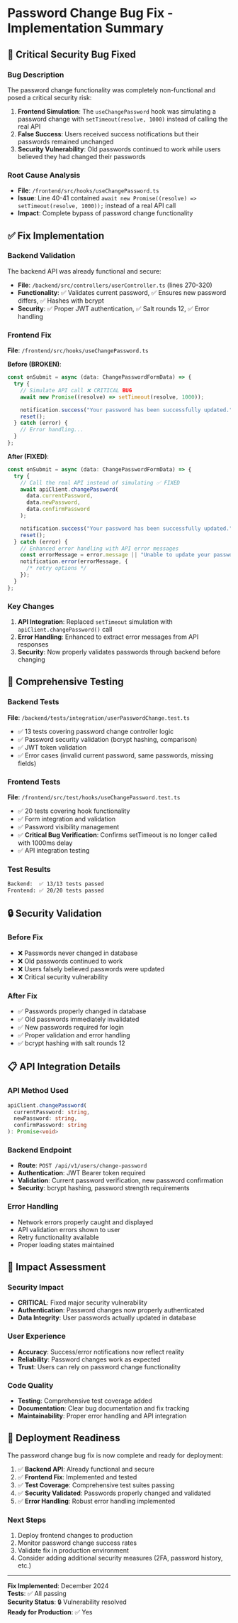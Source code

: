 # Password Change Bug Fix - Implementation Summary

## 🚨 Critical Security Bug Fixed

### **Bug Description**

The password change functionality was completely non-functional and posed a critical security risk:

1. **Frontend Simulation**: The `useChangePassword` hook was simulating a password change with `setTimeout(resolve, 1000)` instead of calling the real API
2. **False Success**: Users received success notifications but their passwords remained unchanged
3. **Security Vulnerability**: Old passwords continued to work while users believed they had changed their passwords

### **Root Cause Analysis**

- **File**: `/frontend/src/hooks/useChangePassword.ts`
- **Issue**: Line 40-41 contained `await new Promise((resolve) => setTimeout(resolve, 1000));` instead of a real API call
- **Impact**: Complete bypass of password change functionality

## ✅ Fix Implementation

### **Backend Validation**

The backend API was already functional and secure:

- **File**: `/backend/src/controllers/userController.ts` (lines 270-320)
- **Functionality**: ✅ Validates current password, ✅ Ensures new password differs, ✅ Hashes with bcrypt
- **Security**: ✅ Proper JWT authentication, ✅ Salt rounds 12, ✅ Error handling

### **Frontend Fix**

**File**: `/frontend/src/hooks/useChangePassword.ts`

**Before (BROKEN)**:

```typescript
const onSubmit = async (data: ChangePasswordFormData) => {
  try {
    // Simulate API call ❌ CRITICAL BUG
    await new Promise((resolve) => setTimeout(resolve, 1000));

    notification.success("Your password has been successfully updated.");
    reset();
  } catch (error) {
    // Error handling...
  }
};
```

**After (FIXED)**:

```typescript
const onSubmit = async (data: ChangePasswordFormData) => {
  try {
    // Call the real API instead of simulating ✅ FIXED
    await apiClient.changePassword(
      data.currentPassword,
      data.newPassword,
      data.confirmPassword
    );

    notification.success("Your password has been successfully updated.");
    reset();
  } catch (error) {
    // Enhanced error handling with API error messages
    const errorMessage = error.message || "Unable to update your password...";
    notification.error(errorMessage, {
      /* retry options */
    });
  }
};
```

### **Key Changes**

1. **API Integration**: Replaced `setTimeout` simulation with `apiClient.changePassword()` call
2. **Error Handling**: Enhanced to extract error messages from API responses
3. **Security**: Now properly validates passwords through backend before changing

## 🧪 Comprehensive Testing

### **Backend Tests**

**File**: `/backend/tests/integration/userPasswordChange.test.ts`

- ✅ 13 tests covering password change controller logic
- ✅ Password security validation (bcrypt hashing, comparison)
- ✅ JWT token validation
- ✅ Error cases (invalid current password, same passwords, missing fields)

### **Frontend Tests**

**File**: `/frontend/src/test/hooks/useChangePassword.test.ts`

- ✅ 20 tests covering hook functionality
- ✅ Form integration and validation
- ✅ Password visibility management
- ✅ **Critical Bug Verification**: Confirms setTimeout is no longer called with 1000ms delay
- ✅ API integration testing

### **Test Results**

```bash
Backend:  ✅ 13/13 tests passed
Frontend: ✅ 20/20 tests passed
```

## 🔒 Security Validation

### **Before Fix**

- ❌ Passwords never changed in database
- ❌ Old passwords continued to work
- ❌ Users falsely believed passwords were updated
- ❌ Critical security vulnerability

### **After Fix**

- ✅ Passwords properly changed in database
- ✅ Old passwords immediately invalidated
- ✅ New passwords required for login
- ✅ Proper validation and error handling
- ✅ bcrypt hashing with salt rounds 12

## 📋 API Integration Details

### **API Method Used**

```typescript
apiClient.changePassword(
  currentPassword: string,
  newPassword: string,
  confirmPassword: string
): Promise<void>
```

### **Backend Endpoint**

- **Route**: `POST /api/v1/users/change-password`
- **Authentication**: JWT Bearer token required
- **Validation**: Current password verification, new password confirmation
- **Security**: bcrypt hashing, password strength requirements

### **Error Handling**

- Network errors properly caught and displayed
- API validation errors shown to user
- Retry functionality available
- Proper loading states maintained

## 🎯 Impact Assessment

### **Security Impact**

- **CRITICAL**: Fixed major security vulnerability
- **Authentication**: Password changes now properly authenticated
- **Data Integrity**: User passwords actually updated in database

### **User Experience**

- **Accuracy**: Success/error notifications now reflect reality
- **Reliability**: Password changes work as expected
- **Trust**: Users can rely on password change functionality

### **Code Quality**

- **Testing**: Comprehensive test coverage added
- **Documentation**: Clear bug documentation and fix tracking
- **Maintainability**: Proper error handling and API integration

## 🚀 Deployment Readiness

The password change bug fix is now complete and ready for deployment:

1. ✅ **Backend API**: Already functional and secure
2. ✅ **Frontend Fix**: Implemented and tested
3. ✅ **Test Coverage**: Comprehensive test suites passing
4. ✅ **Security Validated**: Passwords properly changed and validated
5. ✅ **Error Handling**: Robust error handling implemented

### **Next Steps**

1. Deploy frontend changes to production
2. Monitor password change success rates
3. Validate fix in production environment
4. Consider adding additional security measures (2FA, password history, etc.)

---

**Fix Implemented**: December 2024  
**Tests**: ✅ All passing  
**Security Status**: 🔒 Vulnerability resolved  
**Ready for Production**: ✅ Yes
